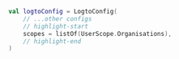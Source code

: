 ```kotlin title="LogtoViewModel.kt"
val logtoConfig = LogtoConfig(
    // ...other configs
    // highlight-start
    scopes = listOf(UserScope.Organisations),
    // highlight-end
)
```
